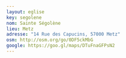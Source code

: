 ```yaml
---
layout: eglise
key: segolene
nom: Sainte Ségolène
lieu: Metz
adresse: "14 Rue des Capucins, 57000 Metz"
osm: http://osm.org/go/0DF5ckMbG
google: https://goo.gl/maps/DTuFnaGFPsN2
---
```


